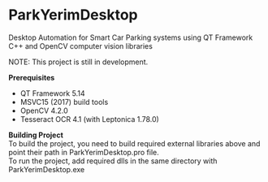 # ParkYerimDesktop
Desktop Automation for Smart Car Parking systems using QT Framework C++ and OpenCV computer vision libraries

NOTE: This project is still in development.

<b>Prerequisites</b>
- QT Framework 5.14
- MSVC15 (2017) build tools
- OpenCV 4.2.0
- Tesseract OCR 4.1 (with Leptonica 1.78.0)

<b>Building Project</b>
<br> To build the project, you need to build required external libraries above and point their path in ParkYerimDesktop.pro file.
<br> To run the project, add required dlls in the same directory with ParkYerimDesktop.exe
